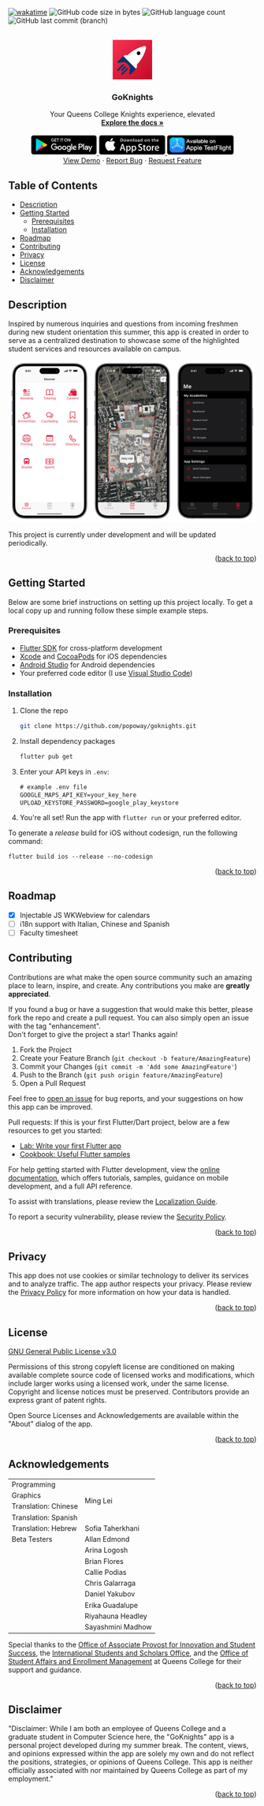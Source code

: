 <a name="readme-top"></a>
[![wakatime](https://wakatime.com/badge/github/popoway/goknights.svg)](https://wakatime.com/badge/github/popoway/goknights) 
![GitHub code size in bytes](https://img.shields.io/github/languages/code-size/popoway/goknights)
![GitHub language count](https://img.shields.io/github/languages/count/popoway/goknights)
![GitHub last commit (branch)](https://img.shields.io/github/last-commit/popoway/goknights/main)

<!-- PROJECT LOGO -->
<br />
<div align="center">
  <a href="https://github.com/popoway/goknights">
    <img src="assets/icon/icon.png" alt="GoKnights logo" width="80" height="80">
  </a>

  <h3 align="center">GoKnights</h3>

  <p align="center">
    Your Queens College Knights experience, elevated
    <br />
    <a href="#readme-toc"><strong>Explore the docs »</strong></a>
    <br />
    <br />
    <a href="https://play.google.com/store/apps/details?id=com.popoway.goknights" target="_blank">
      <img src="assets/docs/googleplay-badge.png" alt="Get it on Google Play" height="40">
    </a>
    <a href="https://apps.apple.com/us/app/goknights/id6463623285?platform=ipad" target="_blank">
      <img src="assets/docs/appstore-badge.png" alt="Download on the App Store" height="40">
    </a>
    <a href="https://testflight.apple.com/join/74kqoOhR" target="_blank">
      <img src="assets/docs/testflight-badge.png" alt="Available on Apple TestFlight" height="40">
    </a>
    <br />
    <a href="https://apps.apple.com/us/app/goknights/id6463623285?platform=ipad" target="_blank">View Demo</a>
    ·
    <a href="https://github.com/popoway/goknights/issues">Report Bug</a>
    ·
    <a href="https://github.com/popoway/goknights/issues">Request Feature</a>
  </p>
</div>

## Table of Contents
<a name="readme-toc"></a>
- [Description](#description)
- [Getting Started](#getting-started)
  - [Prerequisites](#prerequisites)
  - [Installation](#installation)
- [Roadmap](#roadmap)
- [Contributing](#contributing)
- [Privacy](#privacy)
- [License](#license)
- [Acknowledgements](#acknowledgements)
- [Disclaimer](#disclaimer)

## Description

Inspired by numerous inquiries and questions from incoming freshmen during new student orientation this summer, this app is created in order to serve as a centralized destination to showcase some of the highlighted student services and resources available on campus.

![Screen shot of home screen of goknights](./assets/screenshots/app_overview.jpg)

This project is currently under development and will be updated periodically.

<p align="right">(<a href="#readme-top">back to top</a>)</p>

## Getting Started

Below are some brief instructions on setting up this project locally. To get a local copy up and running follow these simple example steps.

### Prerequisites

* [Flutter SDK](https://flutter.dev/docs/get-started/install) for cross-platform development
* [Xcode](https://developer.apple.com/xcode/) and [CocoaPods](https://cocoapods.org/) for iOS dependencies
* [Android Studio](https://developer.android.com/studio) for Android dependencies
* Your preferred code editor (I use [Visual Studio Code](https://code.visualstudio.com/))

### Installation

1. Clone the repo
   ```sh
   git clone https://github.com/popoway/goknights.git
   ```
2. Install dependency packages
   ```sh
   flutter pub get
   ```
3. Enter your API keys in `.env`:
   ```
   # example .env file
   GOOGLE_MAPS_API_KEY=your_key_here
   UPLOAD_KEYSTORE_PASSWORD=google_play_keystore
   ```
4. You're all set! Run the app with `flutter run` or your preferred editor.

To generate a _release_ build for iOS without codesign, run the following command:
```
flutter build ios --release --no-codesign
```

<p align="right">(<a href="#readme-top">back to top</a>)</p>

## Roadmap

- [x] Injectable JS WKWebview for calendars
- [ ] i18n support with Italian, Chinese and Spanish
- [ ] Faculty timesheet

## Contributing

Contributions are what make the open source community such an amazing place to learn, inspire, and create. Any contributions you make are **greatly appreciated**.

If you found a bug or have a suggestion that would make this better, please fork the repo and create a pull request. You can also simply open an issue with the tag "enhancement".  
Don't forget to give the project a star! Thanks again!

1. Fork the Project
2. Create your Feature Branch (`git checkout -b feature/AmazingFeature`)
3. Commit your Changes (`git commit -m 'Add some AmazingFeature'`)
4. Push to the Branch (`git push origin feature/AmazingFeature`)
5. Open a Pull Request

Feel free to [open an issue](https://github.com/popoway/goknights/issues/new) for bug reports, and your suggestions on how this app can be improved.

Pull requests: If this is your first Flutter/Dart project, below are a few resources to get you started:

- [Lab: Write your first Flutter app](https://docs.flutter.dev/get-started/codelab)
- [Cookbook: Useful Flutter samples](https://docs.flutter.dev/cookbook)

For help getting started with Flutter development, view the
[online documentation](https://docs.flutter.dev/), which offers tutorials, samples, guidance on mobile development, and a full API reference.

To assist with translations, please review the [Localization Guide](https://github.com/popoway/goknights/wiki/Translations).

To report a security vulnerability, please review the [Security Policy](https://github.com/popoway/goknights/blob/main/SECURITY.md).

<p align="right">(<a href="#readme-top">back to top</a>)</p>

## Privacy

This app does not use cookies or similar technology to deliver its services and to analyze traffic. The app author respects your privacy. Please review the [Privacy Policy](https://github.com/popoway/goknights/blob/main/PRIVACY.md) for more information on how your data is handled.

<p align="right">(<a href="#readme-top">back to top</a>)</p>

## License

[GNU General Public License v3.0](https://github.com/popoway/goknights/blob/main/LICENSE)

Permissions of this strong copyleft license are conditioned on making available complete source code of licensed works and modifications, which include larger works using a licensed work, under the same license. Copyright and license notices must be preserved. Contributors provide an express grant of patent rights.

Open Source Licenses and Acknowledgements are available within the "About" dialog of the app.

<p align="right">(<a href="#readme-top">back to top</a>)</p>

## Acknowledgements

<table style="width: 100%;">
    <tbody>
        <tr>
            <td>Programming</td>
            <td rowspan=4>Ming Lei</td>
        </tr>
        <tr>
            <td>Graphics</td>
        </tr>
        <tr>
            <td>Translation: Chinese</td>
        </tr>
        <tr>
            <td>Translation: Spanish</td>
        </tr>
        <tr>
            <td>Translation: Hebrew</td>
            <td>Sofia Taherkhani</td>
        </tr>
        <tr>
            <td style="vertical-align: top;" rowspan=9>Beta Testers</td>
            <td>Allan Edmond</td>
        </tr>
        <tr>
            <td>Arina Logosh</td>
        </tr>
        <tr>
            <td>Brian Flores</td>
        </tr>
        <tr>
            <td>Callie Podias</td>
        </tr>
        <tr>
            <td>Chris Galarraga</td>
        </tr>
        <tr>
            <td>Daniel Yakubov</td>
        </tr>
        <tr>
            <td>Erika Guadalupe</td>
        </tr>
        <tr>
            <td>Riyahauna Headley</td>
        </tr>
        <tr>
            <td>Sayashmini Madhow</td>
        </tr>
    </tbody>
</table>

Special thanks to the [Office of Associate Provost for Innovation and Student Success](https://www.qc.cuny.edu/student-success/), the [International Students and Scholars Office](https://www.qc.cuny.edu/academics/iss/), and the [Office of Student Affairs and Enrollment Management](https://www.qc.cuny.edu/student-affairs-enrollment-management/) at Queens College for their support and guidance.

<p align="right">(<a href="#readme-top">back to top</a>)</p>

## Disclaimer

"Disclaimer: While I am both an employee of Queens College and a graduate student in Computer Science here, the "GoKnights" app is a personal project developed during my summer break. The content, views, and opinions expressed within the app are solely my own and do not reflect the positions, strategies, or opinions of Queens College. This app is neither officially associated with nor maintained by Queens College as part of my employment."

<p align="right">(<a href="#readme-top">back to top</a>)</p>
